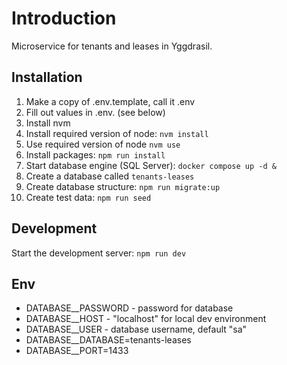 # Introduction

Microservice for tenants and leases in Yggdrasil.

## Installation

1. Make a copy of .env.template, call it .env
2. Fill out values in .env. (see below)
3. Install nvm
5. Install required version of node: `nvm install`
6. Use required version of node `nvm use`
7. Install packages: `npm run install`
8. Start database engine (SQL Server): `docker compose up -d &`
9. Create a database called `tenants-leases`
10. Create database structure: `npm run migrate:up`
11. Create test data: `npm run seed`

## Development

Start the development server: `npm run dev`

## Env

* DATABASE__PASSWORD - password for database
* DATABASE__HOST - "localhost" for local dev environment
* DATABASE__USER - database username, default "sa"
* DATABASE__DATABASE=tenants-leases
* DATABASE__PORT=1433
